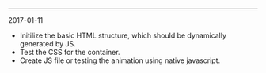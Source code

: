 *****************************************************************
2017-01-11
* Initilize the basic HTML structure, which should be dynamically generated by JS.
* Test the CSS for the container.
* Create JS file or testing the animation using native javascript.